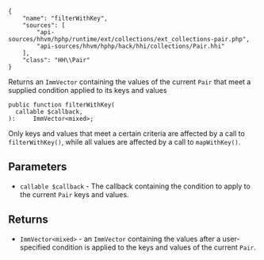``` yamlmeta
{
    "name": "filterWithKey",
    "sources": [
        "api-sources/hhvm/hphp/runtime/ext/collections/ext_collections-pair.php",
        "api-sources/hhvm/hphp/hack/hhi/collections/Pair.hhi"
    ],
    "class": "HH\\Pair"
}
```




Returns an ` ImmVector ` containing the values of the current `` Pair `` that
meet a supplied condition applied to its keys and values




``` Hack
public function filterWithKey(
  callable $callback,
):     ImmVector<mixed>;
```




Only keys and values that meet a certain criteria are affected by a call to
` filterWithKey() `, while all values are affected by a call to
`` mapWithKey() ``.




## Parameters




+ ` callable $callback ` - The callback containing the condition to apply to the
  current `` Pair `` keys and values.




## Returns




* ` ImmVector<mixed> ` - an `` ImmVector `` containing the values after a user-specified
  condition is applied to the keys and values of the current
  ``` Pair ```.
<!-- HHAPIDOC -->
